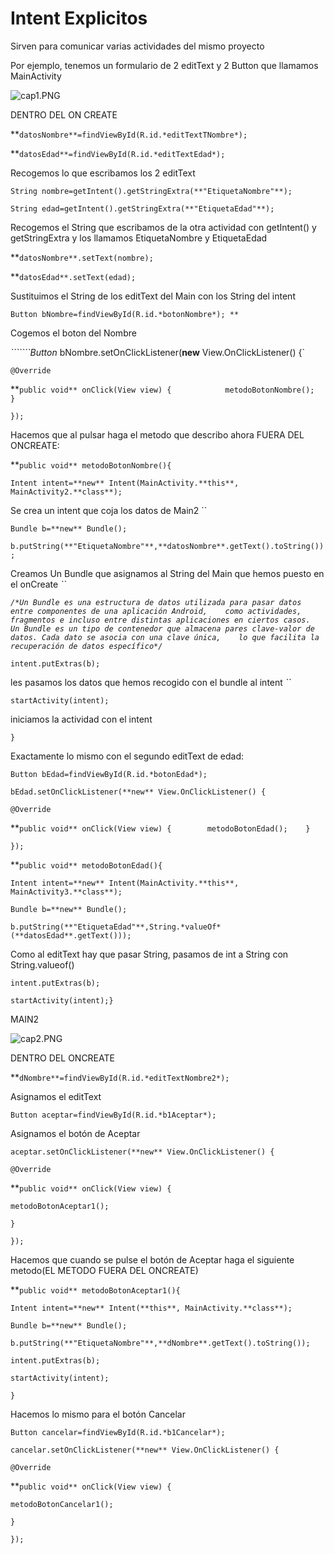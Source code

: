 # Intent Explicitos

Sirven para comunicar varias actividades del mismo proyecto

Por ejemplo, tenemos un formulario de 2 editText y 2 Button que llamamos MainActivity

![cap1.PNG](Intent%20Explicitos%202b7ad1ceea85456e80587d905971f1a5/cap1.png)

DENTRO DEL ON CREATE

**`datosNombre**=findViewById(R.id.*editTextTNombre*);`

**`datosEdad**=findViewById(R.id.*editTextEdad*);`

Recogemos lo que escribamos los 2 editText

`String nombre=getIntent().getStringExtra(**"EtiquetaNombre"**);`

`String edad=getIntent().getStringExtra(**"EtiquetaEdad"**);`

Recogemos el String que escribamos de la otra actividad con getIntent() y getStringExtra y los llamamos EtiquetaNombre y EtiquetaEdad

**`datosNombre**.setText(nombre);`

**`datosEdad**.setText(edad);`

Sustituimos el String de los editText del Main con los String del intent

`Button bNombre=findViewById(R.id.*botonNombre*); **`

Cogemos el boton del Nombre

*```````Button* bNombre.setOnClickListener(**new** View.OnClickListener() {`    

`@Override`    

**`public void** onClick(View view) {            metodoBotonNombre();    }`

`});`

Hacemos que al pulsar haga el metodo que describo ahora FUERA DEL ONCREATE:

**`public void** metodoBotonNombre(){`    

`Intent intent=**new** Intent(MainActivity.**this**, MainActivity2.**class**);`

Se crea un intent que coja los datos de Main2    ``

`Bundle b=**new** Bundle();`    

`b.putString(**"EtiquetaNombre"**,**datosNombre**.getText().toString());`

Creamos Un Bundle que asignamos al String del Main que hemos puesto en el onCreate     *``*

*`/*Un Bundle es una estructura de datos utilizada para pasar datos entre componentes de una aplicación Android,    como actividades, fragmentos e incluso entre distintas aplicaciones en ciertos casos.    Un Bundle es un tipo de contenedor que almacena pares clave-valor de datos. Cada dato se asocia con una clave única,    lo que facilita la recuperación de datos específico*/`*    

`intent.putExtras(b);`

les pasamos los datos que hemos recogido con el bundle al intent  *``*

`startActivity(intent);`

iniciamos la actividad con el intent

`}`

Exactamente lo mismo con el segundo editText de edad:

`Button bEdad=findViewById(R.id.*botonEdad*);`

`bEdad.setOnClickListener(**new** View.OnClickListener() {`    

`@Override`    

**`public void** onClick(View view) {        metodoBotonEdad();    }`

`});`

**`public void** metodoBotonEdad(){`    

`Intent intent=**new** Intent(MainActivity.**this**, MainActivity3.**class**);`    

`Bundle b=**new** Bundle();`    

`b.putString(**"EtiquetaEdad"**,String.*valueOf*(**datosEdad**.getText()));`

Como al editText hay que pasar String, pasamos de int a String con String.valueof()

`intent.putExtras(b);`    

`startActivity(intent);}`

MAIN2

![cap2.PNG](Intent%20Explicitos%202b7ad1ceea85456e80587d905971f1a5/cap2.png)

DENTRO DEL ONCREATE

**`dNombre**=findViewById(R.id.*editTextNombre2*);`

Asignamos el editText

`Button aceptar=findViewById(R.id.*b1Aceptar*);`

Asignamos el botón de Aceptar

`aceptar.setOnClickListener(**new** View.OnClickListener() {`    

`@Override`    

**`public void** onClick(View view) {`        

`metodoBotonAceptar1();`    

`}`

`});`

Hacemos que cuando se pulse el botón de Aceptar haga el siguiente metodo(EL METODO FUERA DEL ONCREATE)

**`public void** metodoBotonAceptar1(){`    

`Intent intent=**new** Intent(**this**, MainActivity.**class**);`    

`Bundle b=**new** Bundle();`    

`b.putString(**"EtiquetaNombre"**,**dNombre**.getText().toString());`    

`intent.putExtras(b);`    

`startActivity(intent);`

`}`

Hacemos lo mismo para el botón Cancelar

`Button cancelar=findViewById(R.id.*b1Cancelar*);`

`cancelar.setOnClickListener(**new** View.OnClickListener() {`    

`@Override`    

**`public void** onClick(View view) {`        

`metodoBotonCancelar1();`    

`}`

`});`